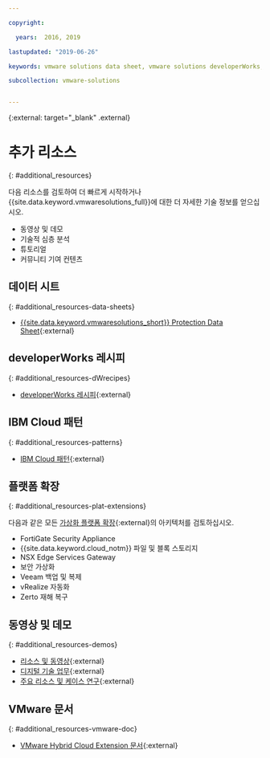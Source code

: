 ```yaml
---

copyright:

  years:  2016, 2019

lastupdated: "2019-06-26"

keywords: vmware solutions data sheet, vmware solutions developerWorks, vmware solutions video

subcollection: vmware-solutions


---
```


{:external: target="_blank" .external}

# 추가 리소스
{: #additional_resources}

다음 리소스를 검토하여 더 빠르게 시작하거나 {{site.data.keyword.vmwaresolutions_full}}에 대한 더 자세한 기술 정보를 얻으십시오.
* 동영상 및 데모
* 기술적 심층 분석
* 튜토리얼
* 커뮤니티 기여 컨텐츠

## 데이터 시트
{: #additional_resources-data-sheets}

* [{{site.data.keyword.vmwaresolutions_short}} Protection Data Sheet](https://www.ibm.com/software/reports/compatibility/clarity-reports/report/html/softwareReqsForProduct?deliverableId=236C87407E7411E6BA51E79BE9476040){:external}

## developerWorks 레시피
{: #additional_resources-dWrecipes}

* [developerWorks 레시피](https://developer.ibm.com/recipes/tutorials/?s=VMware+Solutions){:external}

## IBM Cloud 패턴
{: #additional_resources-patterns}

* [IBM Cloud 패턴](https://ibmcloudpatterns.mybluemix.net/#862581F800007C53/862581F800007DD5/862581D000837B23){:external}

## 플랫폼 확장
{: #additional_resources-plat-extensions}

다음과 같은 모든 [가상화 플랫폼 확장](https://www.ibm.com/cloud/garage/architectures/virtualizationArchitecture/allvirtualizationextensions){:external}의 아키텍처를 검토하십시오.
* FortiGate Security Appliance
* {{site.data.keyword.cloud_notm}} 파일 및 블록 스토리지
* NSX Edge Services Gateway
* 보안 가상화
* Veeam 백업 및 복제
* vRealize 자동화
* Zerto 재해 복구

## 동영상 및 데모
{: #additional_resources-demos}

* [리소스 및 동영상](https://www.ibm.com/cloud/garage/architectures/virtualizationArchitecture/resources){:external}
* [디지털 기술 업무](https://ibm-dte.mybluemix.net/vmware){:external}
* [주요 리소스 및 케이스 연구](https://www.ibm.com/cloud/vmware/resources){:external}

## VMware 문서
{: #additional_resources-vmware-doc}

* [VMware Hybrid Cloud Extension 문서](https://cloud.vmware.com/vmware-hcx/resources){:external}
